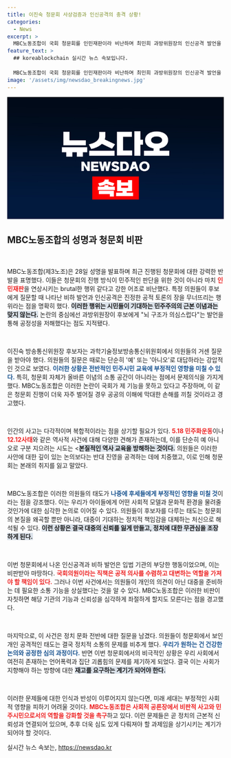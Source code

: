 ```yaml
---
title: 이진숙 청문회 사상검증과 인신공격의 충격 상황!
categories:
  - News
excerpt: >
  MBC노동조합이 국회 청문회를 인민재판이라 비난하며 최민희 과방위원장의 인신공격 발언을 강력히 반발했다. 언론의 정체성과 내심의 자유가 위협받는 현실, 우리가 자녀에게 어떤 세상을 물려줘야 할지 고민이 깊어지는 순간! 클릭하여 상세히 확인하세요!
feature_text: >
  ## koreablockchain 실시간 뉴스 속보입니다.

  MBC노동조합이 국회 청문회를 인민재판이라 비난하며 최민희 과방위원장의 인신공격 발언을 강력히 반발했다. 언론의 정체성과 내심의 자유가 위협받는 현실, 우리가 자녀에게 어떤 세상을 물려줘야 할지 고민이 깊어지는 순간! 클릭하여 상세히 확인하세요!
image: '/assets/img/newsdao_breakingnews.jpg'
---
```


<p><img src="/assets/img/newsdao_breakingnews.jpg" alt="koreablockchain 속보" /></p>

<h2 data-ke-size="size26">MBC노동조합의 성명과 청문회 비판</h2>

<p data-ke-size="size16">&nbsp;</p>

<p>MBC노동조합(제3노조)은 28일 성명을 발표하며 최근 진행된 청문회에 대한 강력한 반발을 표명했다. 이들은 청문회의 진행 방식이 민주적인 판단을 위한 것이 아니라 마치 <b><span style="color: #ee2323;">인민재판</span></b>을 연상시키는 brutal한 행위 같다고 강한 어조로 비난했다. 특정 의원들이 후보에게 질문할 때 나타난 비하 발언과 인신공격은 진정한 공적 토론의 장을 무너뜨리는 행위라는 점을 명확히 했다. <b><span style="background-color: #21538527;">이러한 행위는 시민들이 기대하는 민주주의의 근본 이념과는 맞지 않는다.</span></b> 논란의 중심에선 과방위원장이 후보에게 "뇌 구조가 의심스럽다"는 발언을 통해 공정성을 저해했다는 점도 지적됐다.</p>

<p data-ke-size="size16">&nbsp;</p>

<p>이진숙 방송통신위원장 후보자는 과학기술정보방송통신위원회에서 의원들의 거센 질문을 받아야 했다. 의원들의 질문은 때로는 단순히 '예' 또는 '아니오'로 대답하라는 강압적인 것으로 보였다. <b><span style="color: #1a5490;">이러한 상황은 전반적인 민주시민 교육에 부정적인 영향을 미칠 수 있다.</span></b> 특히, 청문회 자체가 올바른 이념의 소통 공간이 아니라는 점에서 문제의식을 가지게 했다. MBC노동조합은 이러한 논란이 국회가 제 기능을 못하고 있다고 주장하며, 이 같은 청문회 진행이 더욱 자주 벌어질 경우 공공의 이해에 막대한 손해를 끼칠 것이라고 경고했다.</p>

<p data-ke-size="size16">&nbsp;</p>

<p>인간의 사고는 다각적이며 복합적이라는 점을 상기할 필요가 있다. <b><span style="color: #ee2323;">5.18 민주화운동</span></b>이나 <b><span style="color: #ee2323;">12.12사태</span></b>와 같은 역사적 사건에 대해 다양한 견해가 존재하는데, 이를 단순히 예 아니오로 구분 지으려는 시도는 &lt;<b><span style="background-color: #21538527;">본질적인 역사 교육을 방해하는 것이다.</span></b> 의원들은 이러한 사안에 대한 깊이 있는 논의보다는 반대 진영을 공격하는 데에 치중했고, 이로 인해 청문회는 본래의 취지를 잃고 말았다.</p>

<p data-ke-size="size16">&nbsp;</p>

<p>MBC노동조합은 이러한 의원들의 태도가 <b><span style="color: #1a5490;">나중에 후세들에게 부정적인 영향을 미칠 것</span></b>이라는 점을 강조했다. 이는 우리가 아이들에게 어떤 사회적 모델과 문화적 환경을 물려줄 것인가에 대한 심각한 논의로 이어질 수 있다. 의원들이 후보자를 다루는 태도는 청문회의 본질을 왜곡할 뿐만 아니라, 대중이 기대하는 정치적 책임감을 대체하는 처신으로 해석될 수 있다. <b><span style="background-color: #21538527;">이런 상황은 결국 대중의 신뢰를 잃게 만들고, 정치에 대한 무관심을 조장하게 된다.</span></b></p>

<p data-ke-size="size16">&nbsp;</p>

<p>이번 청문회에서 나온 인신공격과 비하 발언은 입법 기관의 부당한 행동이었으며, 이는 비판받아 마땅하다. <b><span style="color: #ee2323;">국회의원이라는 직책은 공적 의사를 수렴하고 대변하는 역할을 가져야 할 책임이 있다.</span></b> 그러나 이번 사건에서는 의원들이 개인의 의견이 아닌 대중을 준비하는 데 필요한 소통 기능을 상실했다는 것을 알 수 있다. MBC노동조합은 이러한 비판이 자칫하면 해당 기관의 기능과 신뢰성을 심각하게 좌절하게 할지도 모른다는 점을 경고했다.</p>

<p data-ke-size="size16">&nbsp;</p>

<p>마지막으로, 이 사건은 정치 문화 전반에 대한 질문을 남겼다. 의원들이 청문회에서 보인 개인 공격적인 태도는 결국 정치적 소통의 문제를 비추게 했다. <b><span style="color: #1a5490;">우리가 원하는 건 건강한 논의와 공정한 심의 과정이다.</span></b> 반면 이번 청문회에서의 비극적인 상황은 우리 사회에서 여전히 존재하는 언어폭력과 집단 괴롭힘의 문제를 제기하게 되었다. 결국 이는 사회가 지향해야 하는 방향에 대한 <b><span style="background-color: #21538527;">재고를 요구하는 계기가 되어야 한다.</span></b></p>

<p data-ke-size="size16">&nbsp;</p>

<p>이러한 문제들에 대한 인식과 반성이 이루어지지 않는다면, 미래 세대는 부정적인 사회적 영향을 피하기 어려울 것이다. <b><span style="color: #ee2323;">MBC노동조합은 사회적 공론장에서 비판적 사고와 민주시민으로서의 역할을 강화할 것을 촉구</span></b>하고 있다. 이런 문제들은 곧 정치의 근본적 신뢰성과 연결되어 있으며, 추후 더욱 심도 있게 다뤄져야 할 과제임을 상기시키는 계기가 되어야 할 것이다.</p>
실시간 뉴스 속보는, <a href="https://newsdao.kr" rel="dofollow">https://newsdao.kr</a>


